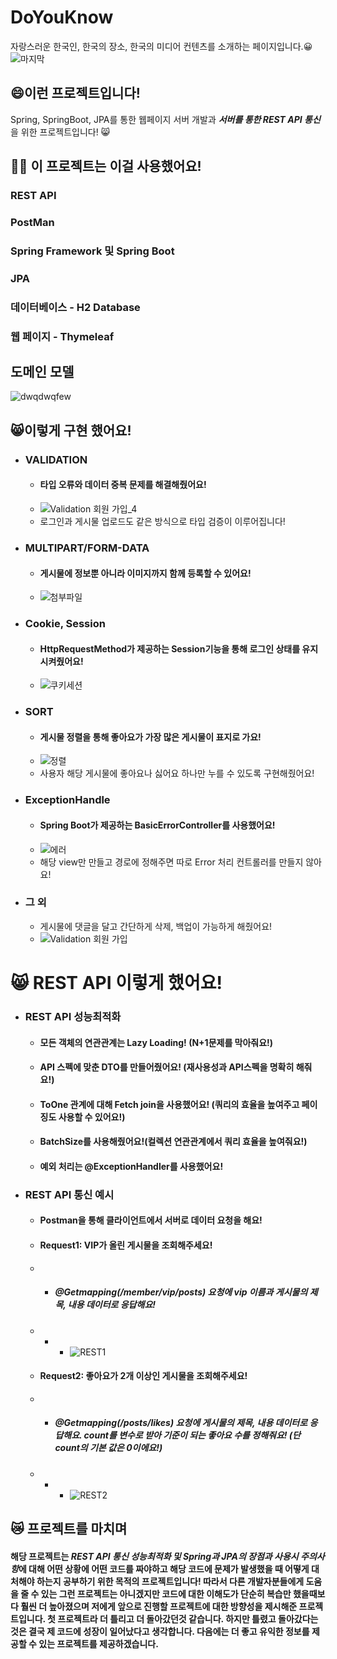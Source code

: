 # DoYouKnow
자랑스러운 한국인, 한국의 장소, 한국의 미디어 컨텐츠를 소개하는 페이지입니다.😀
![마지막](https://user-images.githubusercontent.com/87487149/174481308-f0ffa720-9505-4c1d-8e07-57cf808f8b30.gif)

## 😄이런 프로젝트입니다!
Spring, SpringBoot, JPA를 통한 웹페이지 서버 개발과 ***서버를 통한 REST API 통신*** 을 위한 프로젝트입니다! 😸

## 🙋‍♂️ 이 프로젝트는 이걸 사용했어요!
### REST API
### PostMan
### Spring Framework 및 Spring Boot
### JPA
### 데이터베이스 - H2 Database
### 웹 페이지 - Thymeleaf

## 도메인 모델
![dwqdwqfew](https://user-images.githubusercontent.com/87487149/174481952-4cbea335-261d-4cc7-9ae1-8ee577f1a848.png)

## 😸이렇게 구현 했어요!
- ### VALIDATION
  - #### 타입 오류와 데이터 중복 문제를 해결해줬어요!
  - ![Validation 회원 가입_4](https://user-images.githubusercontent.com/87487149/174477404-599df322-3495-48a6-9e63-c7a3646323ba.gif)
  - 로그인과 게시물 업로드도 같은 방식으로 타입 검증이 이루어집니다!
- ### MULTIPART/FORM-DATA
  - #### 게시물에 정보뿐 아니라 이미지까지 함께 등록할 수 있어요!
  - ![첨부파일](https://user-images.githubusercontent.com/87487149/174478716-bfff709c-0284-4325-bed0-e63313651e73.gif)
- ### Cookie, Session
  - #### HttpRequestMethod가 제공하는 Session기능을 통해 로그인 상태를 유지 시켜줬어요!
  - ![쿠키세션](https://user-images.githubusercontent.com/87487149/174479073-6607e5f3-7313-44e0-8815-c4f67a0c30a0.gif)
- ### SORT
  - #### 게시물 정렬을 통해 좋아요가 가장 많은 게시물이 표지로 가요!
  - ![정렬](https://user-images.githubusercontent.com/87487149/174479553-7d9d4ce6-bdc2-4d78-9ed7-43edc3a01398.gif)
  - 사용자 해당 게시물에 좋아요나 싫어요 하나만 누를 수 있도록 구현해줬어요!
- ### ExceptionHandle
  - #### Spring Boot가 제공하는 BasicErrorController를 사용했어요!
  - ![에러](https://user-images.githubusercontent.com/87487149/174480273-f46dd2ca-d12b-4b85-b626-40ee2dd46aa9.gif)
  - 해당 view만 만들고 경로에 정해주면 따로 Error 처리 컨트롤러를 만들지 않아요!
- ### 그 외
  - 게시물에 댓글을 달고 간단하게 삭제, 백업이 가능하게 해줬어요!
  - ![Validation 회원 가입](https://user-images.githubusercontent.com/87487149/174480693-f679be47-00c4-429d-93c3-f8d264db165d.gif)

# 😸 REST API 이렇게 했어요!
- ### REST API 성능최적화
  - #### 모든 객체의 연관관계는 Lazy Loading! (N+1문제를 막아줘요!)
  - #### API 스펙에 맞춘 DTO를 만들어줬어요! (재사용성과 API스펙을 명확히 해줘요!)
  - #### ToOne 관계에 대해 Fetch join을 사용했어요! (쿼리의 효율을 높여주고 페이징도 사용할 수 있어요!)
  - #### BatchSize를 사용해줬어요!(컬렉션 연관관계에서 쿼리 효율을 높여줘요!)
  - #### 예외 처리는 @ExceptionHandler를 사용했어요!
- ### REST API 통신 예시
  - #### Postman을 통해 클라이언트에서 서버로 데이터 요청을 해요!
  - #### Request1: VIP가 올린 게시물을 조회해주세요!
  - - ##### @Getmapping(/member/vip/posts) 요청에 vip 이름과 게시물의 제목, 내용 데이터로 응답해요!
  - - - ![REST1](https://user-images.githubusercontent.com/87487149/174484060-8fe5adb7-42ef-40d5-8371-24918f5840ba.gif)
  - #### Request2: 좋아요가 2개 이상인 게시물을 조회해주세요!
  - - ##### @Getmapping(/posts/likes) 요청에 게시물의 제목, 내용 데이터로 응답해요. count를 변수로 받아 기준이 되는 좋아요 수를 정해줘요! (단 count의 기본 값은 0이에요!)
  - - - ![REST2](https://user-images.githubusercontent.com/87487149/174484061-940ca7a8-636d-41da-80b1-d9d0ce6ffe41.gif)

## 😿 프로젝트를 마치며
#### 해당 프로젝트는 ***REST API 통신 성능최적화 및 Spring과 JPA의 장점과 사용시 주의사항***에 대해 어떤 상황에 어떤 코드를 짜야하고 해당 코드에 문제가 발생했을 때 어떻게 대처해야 하는지 공부하기 위한 목적의 프로젝트입니다! 따라서 다른 개발자분들에게 도움을 줄 수 있는 그런 프로젝트는 아니겠지만 코드에 대한 이해도가 단순히 복습만 했을때보다 훨씬 더 높아졌으며 저에게 앞으로 진행할 프로젝트에 대한 방향성을 제시해준 프로젝트입니다. 첫 프로젝트라 더 틀리고 더 돌아갔던것 같습니다. 하지만 틀렸고 돌아갔다는 것은 결국 제 코드에 성장이 일어났다고 생각합니다. 다음에는 더 좋고 유익한 정보를 제공할 수 있는 프로젝트를 제공하겠습니다.

